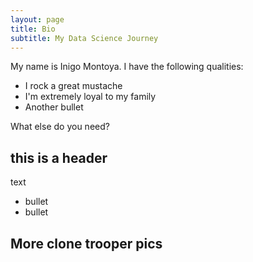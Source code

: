 ```yaml
---
layout: page
title: Bio
subtitle: My Data Science Journey
---
```


My name is Inigo Montoya. I have the following qualities:

- I rock a great mustache
- I'm extremely loyal to my family
- Another bullet

What else do you need?

## this is a header

text
- bullet
- bullet

## More clone trooper pics

